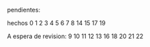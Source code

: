 pendientes: 

hechos
0
1
2
3
4
5
6
7
8
14
15
17
19

A espera de revision:
9
10
11
12
13
16
18
20
21
22
